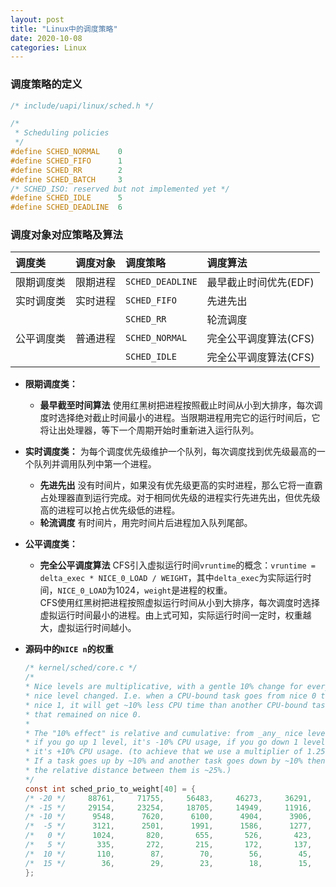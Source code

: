 ```yaml
---
layout: post
title: "Linux中的调度策略"
date: 2020-10-08
categories: Linux
---
```


### **调度策略的定义**
``` c
/* include/uapi/linux/sched.h */

/*
 * Scheduling policies
 */
#define SCHED_NORMAL    0
#define SCHED_FIFO		1
#define SCHED_RR		2
#define SCHED_BATCH		3
/* SCHED_ISO: reserved but not implemented yet */
#define SCHED_IDLE		5
#define SCHED_DEADLINE  6
```

### **调度对象对应策略及算法**

调度类|调度对象|调度策略|调度算法
:---|:---|:---|:---
限期调度类|限期进程|`SCHED_DEADLINE`|最早截止时间优先(EDF)
实时调度类|实时进程|`SCHED_FIFO`|先进先出
<a>|<a>|`SCHED_RR`|轮流调度
公平调度类|普通进程|`SCHED_NORMAL`|完全公平调度算法(CFS)
<a>|<a>|`SCHED_IDLE`|完全公平调度算法(CFS)

* **限期调度类：** 
  + **最早截至时间算法** 使用红黑树把进程按照截止时间从小到大排序，每次调度时选择绝对截止时间最小的进程。当限期进程用完它的运行时间后，它将让出处理器，等下一个周期开始时重新进入运行队列。
* **实时调度类：** 为每个调度优先级维护一个队列，每次调度找到优先级最高的一个队列并调用队列中第一个进程。
  + **先进先出** 没有时间片，如果没有优先级更高的实时进程，那么它将一直霸占处理器直到运行完成。对于相同优先级的进程实行先进先出，但优先级高的进程可以抢占优先级低的进程。
  + **轮流调度** 有时间片，用完时间片后进程加入队列尾部。
* **公平调度类：** 
  + **完全公平调度算法** CFS引入虚拟运行时间`vruntime`的概念：`vruntime = delta_exec * NICE_0_LOAD / WEIGHT`，其中`delta_exec`为实际运行时间，`NICE_0_LOAD`为1024，`weight`是进程的权重。  
  CFS使用红黑树把进程按照虚拟运行时间从小到大排序，每次调度时选择虚拟运行时间最小的进程。由上式可知，实际运行时间一定时，权重越大，虚拟运行时间越小。
* **源码中的`NICE n`的权重**

    ``` c
    /* kernel/sched/core.c */
    /*
    * Nice levels are multiplicative, with a gentle 10% change for every
    * nice level changed. I.e. when a CPU-bound task goes from nice 0 to
    * nice 1, it will get ~10% less CPU time than another CPU-bound task
    * that remained on nice 0.
    *
    * The "10% effect" is relative and cumulative: from _any_ nice level,
    * if you go up 1 level, it's -10% CPU usage, if you go down 1 level
    * it's +10% CPU usage. (to achieve that we use a multiplier of 1.25.
    * If a task goes up by ~10% and another task goes down by ~10% then
    * the relative distance between them is ~25%.)
    */
    const int sched_prio_to_weight[40] = {
    /* -20 */     88761,     71755,     56483,     46273,     36291,
    /* -15 */     29154,     23254,     18705,     14949,     11916,
    /* -10 */      9548,      7620,      6100,      4904,      3906,
    /*  -5 */      3121,      2501,      1991,      1586,      1277,
    /*   0 */      1024,       820,       655,       526,       423,
    /*   5 */       335,       272,       215,       172,       137,
    /*  10 */       110,        87,        70,        56,        45,
    /*  15 */        36,        29,        23,        18,        15,
    };
    ```
  